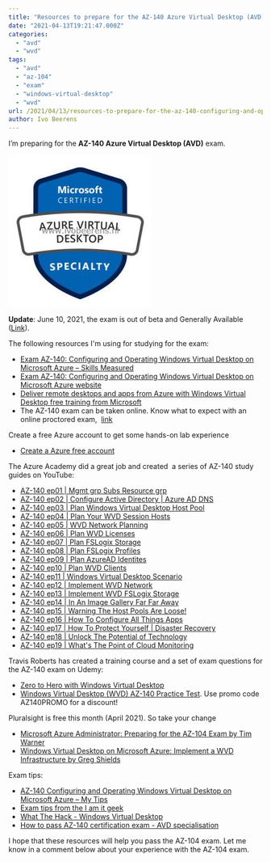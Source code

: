 ```yaml
---
title: "Resources to prepare for the AZ-140 Azure Virtual Desktop (AVD) exam"
date: "2021-04-13T19:21:47.000Z"
categories: 
  - "avd"
  - "wvd"
tags: 
  - "avd"
  - "az-104"
  - "exam"
  - "windows-virtual-desktop"
  - "wvd"
url: /2021/04/13/resources-to-prepare-for-the-az-140-configuring-and-operating-windows-virtual-desktop-on-microsoft-azure-exam/
author: Ivo Beerens
---
```

I’m preparing for the **AZ-140 Azure Virtual Desktop (AVD)** exam.

[![](images/avd-284x300.jpg)](images/avd.jpg)

**Update**: June 10, 2021, the exam is out of beta and Generally Available ([Link](https://techcommunity.microsoft.com/t5/azure-virtual-desktop/azure-virtual-desktop-specialty-certification-is-here/m-p/2435757#M7210)).

The following resources I'm using for studying for the exam:

- [Exam AZ-140: Configuring and Operating Windows Virtual Desktop on Microsoft Azure – Skills Measured](https://query.prod.cms.rt.microsoft.com/cms/api/am/binary/RE4MFST)
- [Exam AZ-140: Configuring and Operating Windows Virtual Desktop on Microsoft Azure website](https://docs.microsoft.com/en-us/learn/certifications/exams/az-140)
- [Deliver remote desktops and apps from Azure with Windows Virtual Desktop free training from Microsoft](https://docs.microsoft.com/en-us/learn/paths/m365-wvd/?WT.mc_id=Azure_blog-wwl)
- The AZ-140 exam can be taken online. Know what to expect with an online proctored exam,  [link](https://techcommunity.microsoft.com/t5/microsoft-learn-blog/online-proctored-exams-what-to-expect-and-how-to-prepare/ba-p/1469424)

Create a free Azure account to get some hands-on lab experience
- [Create a Azure free account](https://azure.microsoft.com/en-us/free/)

The Azure Academy did a great job and created  a series of AZ-140 study guides on YouTube:

- [AZ-140 ep01 | Mgmt grp Subs Resource grp](https://www.youtube.com/watch?v=EG_Zqdm7OQ0&list=PL-V4YVm6AmwW1DBM25pwWYd1Lxs84ILZT&index=2)
- [AZ-140 ep02 | Configure Active Directory | Azure AD DNS](https://www.youtube.com/watch?v=kfOYWFpoglQ&list=PL-V4YVm6AmwW1DBM25pwWYd1Lxs84ILZT&index=3)
- [AZ-140 ep03 | Plan Windows Virtual Desktop Host Pool](https://www.youtube.com/watch?v=FLbcayyodqk&list=PL-V4YVm6AmwW1DBM25pwWYd1Lxs84ILZT&index=4)
- [AZ-140 ep04 | Plan Your WVD Session Hosts](https://www.youtube.com/watch?v=HNCZ2pzr9mo&list=PL-V4YVm6AmwW1DBM25pwWYd1Lxs84ILZT&index=5)
- [AZ-140 ep05 | WVD Network Planning](https://www.youtube.com/watch?v=O3AaPTWzpi4&list=PL-V4YVm6AmwW1DBM25pwWYd1Lxs84ILZT&index=6)
- [AZ-140 ep06 | Plan WVD Licenses](https://www.youtube.com/watch?v=oV3-w88lIu4&list=PL-V4YVm6AmwW1DBM25pwWYd1Lxs84ILZT&index=7)
- [AZ-140 ep07 | Plan FSLogix Storage](https://www.youtube.com/watch?v=tXVxuDbbNi4&list=PL-V4YVm6AmwW1DBM25pwWYd1Lxs84ILZT&index=8)
- [AZ-140 ep08 | Plan FSLogix Profiles](https://www.youtube.com/watch?v=tFyLeg1f8BQ&list=PL-V4YVm6AmwW1DBM25pwWYd1Lxs84ILZT&index=9)
- [AZ-140 ep09 | Plan AzureAD Identites](https://www.youtube.com/watch?v=9kO68Euy--g&list=PL-V4YVm6AmwW1DBM25pwWYd1Lxs84ILZT&index=10)
- [AZ-140 ep10 | Plan WVD Clients](https://www.youtube.com/watch?v=-ce3mqwvyBI&list=PL-V4YVm6AmwW1DBM25pwWYd1Lxs84ILZT&index=11)
- [AZ-140 ep11 | Windows Virtual Desktop Scenario](https://www.youtube.com/watch?v=t04-cLzdvNA&list=PL-V4YVm6AmwW1DBM25pwWYd1Lxs84ILZT&index=12)
- [AZ-140 ep12 | Implement WVD Network](https://www.youtube.com/watch?v=kjqFUN78lso&list=PL-V4YVm6AmwW1DBM25pwWYd1Lxs84ILZT&index=13)
- [AZ-140 ep13 | Implement WVD FSLogix Storage](https://www.youtube.com/watch?v=-GEHbrvEQdY&list=PL-V4YVm6AmwW1DBM25pwWYd1Lxs84ILZT&index=14)
- [AZ-140 ep14 | In An Image Gallery Far Far Away](https://www.youtube.com/watch?v=teOD3z0PIZ0)
- [AZ-140 ep15 | Warning The Host Pools Are Loose!](https://www.youtube.com/watch?v=AzufupX2zOI&list=PL-V4YVm6AmwW1DBM25pwWYd1Lxs84ILZT&index=16&t=33s)
- [AZ-140 ep16 | How To Configure All Things Apps](https://www.youtube.com/watch?v=8jGKoKzf9MM&list=PL-V4YVm6AmwW1DBM25pwWYd1Lxs84ILZT&index=17)
- [AZ-140 ep17 | How To Protect Yourself | Disaster Recovery](https://www.youtube.com/watch?v=OKaHNuo5ubg&list=PL-V4YVm6AmwW1DBM25pwWYd1Lxs84ILZT&index=18)
- [AZ-140 ep18 | Unlock The Potential of Technology](https://www.youtube.com/watch?v=CXD2FbODG-E&list=PL-V4YVm6AmwW1DBM25pwWYd1Lxs84ILZT&index=19)
- [AZ-140 ep19 | What's The Point of Cloud Monitoring](https://www.youtube.com/watch?v=Val6RL60YjE&list=PL-V4YVm6AmwW1DBM25pwWYd1Lxs84ILZT&index=20)

Travis Roberts has created a training course and a set of exam questions for the AZ-140 exam on Udemy:

- [Zero to Hero with Windows Virtual Desktop](https://www.udemy.com/course/zero-to-hero-with-windows-virtual-desktop/?referralCode=B2FE49E6FCEE7A7EA8D4)
- [Windows Virtual Desktop (WVD) AZ-140 Practice Test](https://www.udemy.com/course/wvd-az-140-practice-test/?couponCode=AZ140PROMO). Use promo code AZ140PROMO for a discount!

Pluralsight is free this month (April 2021). So take your change

- [Microsoft Azure Administrator: Preparing for the AZ-104 Exam by Tim Warner](https://app.pluralsight.com/library/courses/microsoft-azure-administrator-preparing-az-104-exam/table-of-contents)
- [Windows Virtual Desktop on Microsoft Azure: Implement a WVD Infrastructure by Greg Shields](https://www.pluralsight.com/courses/windows-virtual-desktop-implementing-infrastructure)

Exam tips:

- [AZ-140 Configuring and Operating Windows Virtual Desktop on Microsoft Azure – My Tips](http://www.tbone.se/2021/03/31/az-140-configuring-and-operating-windows-virtual-desktop-on-microsoft-azure-my-tips/)
- [Exam tips from the I am it geek](https://iamitgeek.com/2021/04/19/az-140-configuring-and-operating-windows-virtual-desktop-on-microsoft-azure-beta-exam-study-guide/)
- [What The Hack - Windows Virtual Desktop](https://github.com/microsoft/WhatTheHack/blob/master/037-WindowsVirtualDesktop/README.md)
- [How to pass AZ-140 certification exam - AVD specialisation](https://wvdlogix.net/how-to-pass-az-140-certification-exam-avd-specialisation)

I hope that these resources will help you pass the AZ-104 exam. Let me know in a comment below about your experience with the AZ-104 exam.